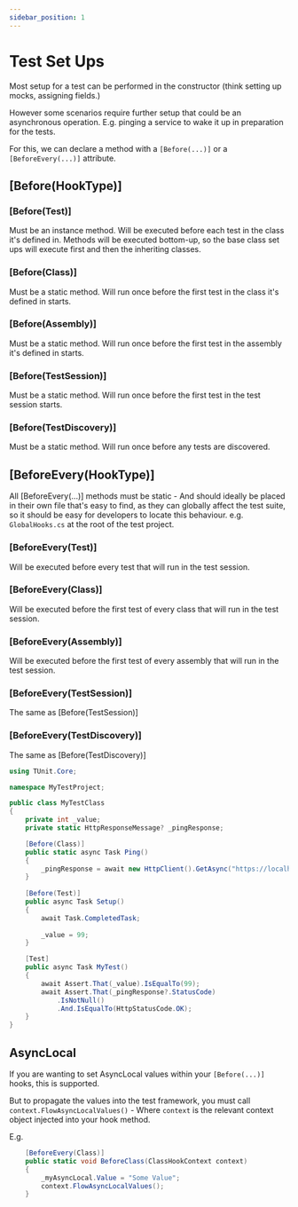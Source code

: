 ```yaml
---
sidebar_position: 1
---
```


# Test Set Ups

Most setup for a test can be performed in the constructor (think setting up mocks, assigning fields.)

However some scenarios require further setup that could be an asynchronous operation.
E.g. pinging a service to wake it up in preparation for the tests.

For this, we can declare a method with a `[Before(...)]` or a `[BeforeEvery(...)]` attribute.

## [Before(HookType)]

### [Before(Test)]
Must be an instance method. Will be executed before each test in the class it's defined in.
Methods will be executed bottom-up, so the base class set ups will execute first and then the inheriting classes.

### [Before(Class)]
Must be a static method. Will run once before the first test in the class it's defined in starts.

### [Before(Assembly)]
Must be a static method. Will run once before the first test in the assembly it's defined in starts.

### [Before(TestSession)]
Must be a static method. Will run once before the first test in the test session starts.

### [Before(TestDiscovery)]
Must be a static method. Will run once before any tests are discovered.

## [BeforeEvery(HookType)]
All [BeforeEvery(...)] methods must be static - And should ideally be placed in their own file that's easy to find, as they can globally affect the test suite, so it should be easy for developers to locate this behaviour.
e.g. `GlobalHooks.cs` at the root of the test project.

### [BeforeEvery(Test)]
Will be executed before every test that will run in the test session.

### [BeforeEvery(Class)]
Will be executed before the first test of every class that will run in the test session.

### [BeforeEvery(Assembly)]
Will be executed before the first test of every assembly that will run in the test session.

### [BeforeEvery(TestSession)]
The same as [Before(TestSession)]

### [BeforeEvery(TestDiscovery)]
The same as [Before(TestDiscovery)]

```csharp
using TUnit.Core;

namespace MyTestProject;

public class MyTestClass
{
    private int _value;
    private static HttpResponseMessage? _pingResponse;

    [Before(Class)]
    public static async Task Ping()
    {
        _pingResponse = await new HttpClient().GetAsync("https://localhost/ping");
    }
    
    [Before(Test)]
    public async Task Setup()
    {
        await Task.CompletedTask;
        
        _value = 99;
    }

    [Test]
    public async Task MyTest()
    {
        await Assert.That(_value).IsEqualTo(99);
        await Assert.That(_pingResponse?.StatusCode)
            .IsNotNull()
            .And.IsEqualTo(HttpStatusCode.OK);
    }
}
```
## AsyncLocal

If you are wanting to set AsyncLocal values within your `[Before(...)]` hooks, this is supported.

But to propagate the values into the test framework, you must call `context.FlowAsyncLocalValues()` - Where `context` is the relevant context object injected into your hook method.

E.g.

```csharp
    [BeforeEvery(Class)]
    public static void BeforeClass(ClassHookContext context)
    {
        _myAsyncLocal.Value = "Some Value";
        context.FlowAsyncLocalValues();
    }
```